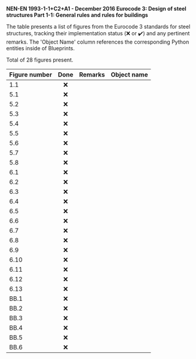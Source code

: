 **NEN-EN 1993-1-1+C2+A1 - December 2016
Eurocode 3: Design of steel structures
Part 1-1: General rules and rules for buildings**

The table presents a list of figures from the Eurocode 3 standards for steel structures, tracking their implementation status (:x: or :heavy_check_mark:) and any pertinent remarks. The 'Object Name' column references the corresponding Python entities inside of Blueprints.

Total of 28 figures present.

| Figure number | Done | Remarks | Object name |
|:--------------|:----:|:--------|:------------|
| 1.1           | :x:  |         |             |
| 5.1           | :x:  |         |             |
| 5.2           | :x:  |         |             |
| 5.3           | :x:  |         |             |
| 5.4           | :x:  |         |             |
| 5.5           | :x:  |         |             |
| 5.6           | :x:  |         |             |
| 5.7           | :x:  |         |             |
| 5.8           | :x:  |         |             |
| 6.1           | :x:  |         |             |
| 6.2           | :x:  |         |             |
| 6.3           | :x:  |         |             |
| 6.4           | :x:  |         |             |
| 6.5           | :x:  |         |             |
| 6.6           | :x:  |         |             |
| 6.7           | :x:  |         |             |
| 6.8           | :x:  |         |             |
| 6.9           | :x:  |         |             |
| 6.10          | :x:  |         |             |
| 6.11          | :x:  |         |             |
| 6.12          | :x:  |         |             |
| 6.13          | :x:  |         |             |
| BB.1          | :x:  |         |             |
| BB.2          | :x:  |         |             |
| BB.3          | :x:  |         |             |
| BB.4          | :x:  |         |             |
| BB.5          | :x:  |         |             |
| BB.6          | :x:  |         |             |
